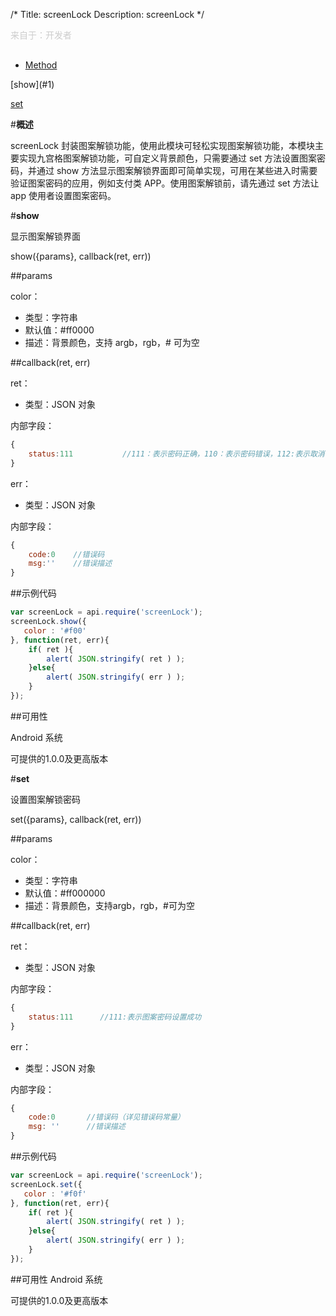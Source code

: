 /*
Title: screenLock
Description: screenLock
*/

<p style="color: #ccc;margin-bottom: 30px;">来自于：开发者</p>

<ul id="tab" class="clearfix">
	<li class="active"><a href="#method-content">Method</a></li>
</ul>
<div id="method-content">

<div class="outline">
[show](#1)

[set](#2)

</div>

#**概述**

screenLock 封装图案解锁功能，使用此模块可轻松实现图案解锁功能，本模块主要实现九宫格图案解锁功能，可自定义背景颜色，只需要通过 set 方法设置图案密码，并通过 show 方法显示图案解锁界面即可简单实现，可用在某些进入时需要验证图案密码的应用，例如支付类 APP。使用图案解锁前，请先通过 set 方法让 app 使用者设置图案密码。


#**show**<div id="1"></div>

显示图案解锁界面

show({params}, callback(ret, err))

##params

color：

- 类型：字符串
- 默认值：#ff0000
- 描述：背景颜色，支持 argb，rgb，# 可为空

##callback(ret, err)

ret：

- 类型：JSON 对象

内部字段：

```js
{
	status:111           //111：表示密码正确，110：表示密码错误，112:表示取消了操作
}
```

err：

- 类型：JSON 对象

内部字段：

```js
{
    code:0    //错误码
    msg:''    //错误描述
}
```

##示例代码

```js
var screenLock = api.require('screenLock');
screenLock.show({
   color : '#f00'
}, function(ret, err){		
	if( ret ){
		alert( JSON.stringify( ret ) );
	}else{
		alert( JSON.stringify( err ) );
	}
});
```

##可用性

Android 系统

可提供的1.0.0及更高版本


#**set**<div id="2"></div>

设置图案解锁密码

set({params}, callback(ret, err))

##params

color：

- 类型：字符串
- 默认值：#ff000000
- 描述：背景颜色，支持argb，rgb，#可为空

##callback(ret, err)

ret：

- 类型：JSON 对象

内部字段：

```js
{
	status:111		//111:表示图案密码设置成功
}
```

err：

- 类型：JSON 对象

内部字段：

```js
{
    code:0       //错误码（详见错误码常量）
    msg: ''      //错误描述
}
```

##示例代码

```js
var screenLock = api.require('screenLock');
screenLock.set({
   color : '#f0f'
}, function(ret, err){		
	if( ret ){
		alert( JSON.stringify( ret ) );
	}else{
		alert( JSON.stringify( err ) );
	}
});
```

##可用性
Android 系统

可提供的1.0.0及更高版本
